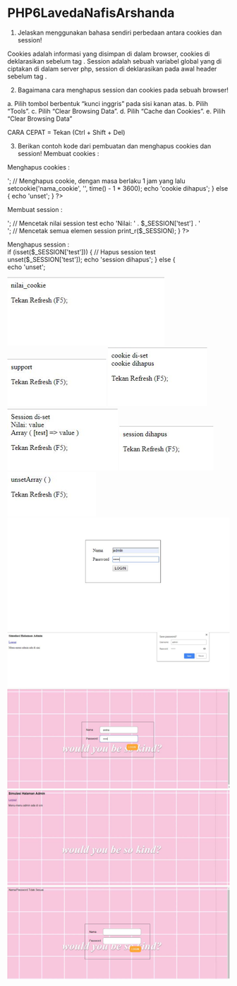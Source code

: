 # PHP6LavedaNafisArshanda
1. Jelaskan menggunakan bahasa sendiri perbedaan antara cookies dan session!

Cookies adalah informasi yang disimpan di dalam browser, cookies di deklarasikan sebelum tag <html>.
Session adalah sebuah variabel global yang di ciptakan di dalam server php, session di deklarasikan pada awal header sebelum tag <html>.
  
 2. Bagaimana cara menghapus session dan cookies pada sebuah browser!

a. Pilih tombol berbentuk “kunci inggris” pada sisi kanan atas.
b. Pilih “Tools”.
c. Pilih “Clear Browsing Data”.
d. Pilih “Cache dan Cookies”.
e. Pilih “Clear Browsing Data”

CARA CEPAT = Tekan (Ctrl + Shift + Del)
 
3. Berikan contoh kode dari pembuatan dan menghapus cookies dan session!
Membuat cookies :
 <?php  
// Men-set nilai cookie
 setcookie('nama_cookie', 'nilai_cookie'); 
 // Mendapatkan nilai cookie 
 echo $_COOKIE['nama_cookie'];
  ?>  
<p> 
  
Menghapus cookies :
<?php
       setcookie('nama_cookie', 'nilai_cookie'); 
 if (isset($_COOKIE['nama_cookie'])) { 
       echo 'cookie di-set <br />'; 
// Menghapus cookie, dengan masa berlaku 1 jam yang lalu 
setcookie('nama_cookie', '', time() - 1 * 3600);
  echo 'cookie dihapus';  
} else {  
     echo 'unset';
      } ?>  
  
Membuat session :
 <?php  
// Inisialisasi data session 
session_start();
 // Set session jika belum ada 
 if (!isset($_SESSION['test'])) { 
       $_SESSION['test'] = 'value'; 

} else { 
    echo 'Session di-set <br />'; 
    // Mencetak nilai session test
     echo 'Nilai: ' . $_SESSION['test'] . '<br />';  
  // Mencetak semua elemen session  
   print_r($_SESSION); 
   } 
   ?> 
   
Menghapus session :  
   if (isset($_SESSION['test'])) { 
                // Hapus session test 
unset($_SESSION['test']); 
  echo 'session dihapus';
   } else {  
        echo 'unset'; 
        
![alt text](https://github.com/LavedaNafisArshanda/PHP6LavedaNafisArshanda/blob/master/1.JPG)
![alt text](https://github.com/LavedaNafisArshanda/PHP6LavedaNafisArshanda/blob/master/2.JPG)
![alt text](https://github.com/LavedaNafisArshanda/PHP6LavedaNafisArshanda/blob/master/3.JPG)
![alt text](https://github.com/LavedaNafisArshanda/PHP6LavedaNafisArshanda/blob/master/4.JPG)
![alt text](https://github.com/LavedaNafisArshanda/PHP6LavedaNafisArshanda/blob/master/5a.JPG)
![alt text](https://github.com/LavedaNafisArshanda/PHP6LavedaNafisArshanda/blob/master/5b.JPG)
![alt text](https://github.com/LavedaNafisArshanda/PHP6LavedaNafisArshanda/blob/master/6a.JPG)
![alt text](https://github.com/LavedaNafisArshanda/PHP6LavedaNafisArshanda/blob/master/6b.JPG)
![alt text](https://github.com/LavedaNafisArshanda/PHP6LavedaNafisArshanda/blob/master/p1.JPG)
![alt text](https://github.com/LavedaNafisArshanda/PHP6LavedaNafisArshanda/blob/master/p3.JPG)
![alt text](https://github.com/LavedaNafisArshanda/PHP6LavedaNafisArshanda/blob/master/p4.JPG)
